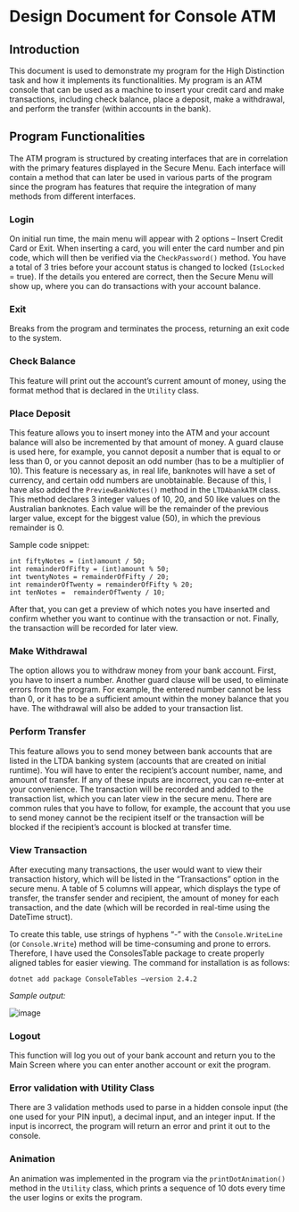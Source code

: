 # Design Document for Console ATM

## Introduction
This document is used to demonstrate my program for the High Distinction task and how it implements its functionalities. My program is an ATM console that can be used as a machine to insert your credit card and make transactions, including check balance, place a deposit, make a withdrawal, and perform the transfer (within accounts in the bank).

## Program Functionalities
The ATM program is structured by creating interfaces that are in correlation with the primary features displayed in the Secure Menu. Each interface will contain a method that can later be used in various parts of the program since the program has features that require the integration of many methods from different interfaces.

### Login
On initial run time, the main menu will appear with 2 options – Insert Credit Card or Exit. When inserting a card, you will enter the card number and pin code, which will then be verified via the ```CheckPassword()``` method. You have a total of 3 tries before your account status is changed to locked (```IsLocked``` = true). If the details you entered are correct, then the Secure Menu will show up, where you can do transactions with your account balance.

### Exit
Breaks from the program and terminates the process, returning an exit code to the system.

### Check Balance
This feature will print out the account’s current amount of money, using the format method that is declared in the ```Utility``` class.

### Place Deposit
This feature allows you to insert money into the ATM and your account balance will also be incremented by that amount of money. A guard clause is used here, for example, you cannot deposit a number that is equal to or less than 0, or you cannot deposit an odd number (has to be a multiplier of 10). This feature is necessary as, in real life, banknotes will have a set of currency, and certain odd numbers are unobtainable. Because of this, I have also added the ```PreviewBankNotes()``` method in the ```LTDAbankATM``` class. This method declares 3 integer values of 10, 20, and 50 like values on the Australian banknotes. Each value will be the remainder of the previous larger value, except for the biggest value (50), in which the previous remainder is 0.

Sample code snippet:

```
int fiftyNotes = (int)amount / 50;
int remainderOfFifty = (int)amount % 50;
int twentyNotes = remainderOfFifty / 20;
int remainderOfTwenty = remainderOfFifty % 20;
int tenNotes =  remainderOfTwenty / 10;
```

After that, you can get a preview of which notes you have inserted and confirm whether you want to continue with the transaction or not. Finally, the transaction will be recorded for later view.

### Make Withdrawal
The option allows you to withdraw money from your bank account. First, you have to insert a number. Another guard clause will be used, to eliminate errors from the program. For example, the entered number cannot be less than 0, or it has to be a sufficient amount within the money balance that you have. The withdrawal will also be added to your transaction list.

### Perform Transfer
This feature allows you to send money between bank accounts that are listed in the LTDA banking system (accounts that are created on initial runtime). You will have to enter the recipient’s account number, name, and amount of transfer. If any of these inputs are incorrect, you can re-enter at your convenience. The transaction will be recorded and added to the transaction list, which you can later view in the secure menu. There are common rules that you have to follow, for example, the account that you use to send money cannot be the recipient itself or the transaction will be blocked if the recipient’s account is blocked at transfer time.

### View Transaction
After executing many transactions, the user would want to view their transaction history, which will be listed in the “Transactions” option in the secure menu. A table of 5 columns will appear, which displays the type of transfer, the transfer sender and recipient, the amount of money for each transaction, and the date (which will be recorded in real-time using the DateTime struct).

To create this table, use strings of hyphens “-” with the ```Console.WriteLine``` (or ```Console.Write```) method will be time-consuming and prone to errors. Therefore, I have used the ConsolesTable package to create properly aligned tables for easier viewing. The command for installation is as follows:

```dotnet add package ConsoleTables –version 2.4.2```

*Sample output:*

![image](https://user-images.githubusercontent.com/94946568/184946511-2a2270e0-5f1c-4e3e-aa3b-49527fd8a179.png)

### Logout
This function will log you out of your bank account and return you to the Main Screen where you can enter another account or exit the program.

### Error validation with Utility Class
There are 3 validation methods used to parse in a hidden console input (the one used for your PIN input), a decimal input, and an integer input. If the input is incorrect, the program will return an error and print it out to the console.

### Animation
An animation was implemented in the program via the ```printDotAnimation()``` method in the ```Utility``` class, which prints a sequence of 10 dots every time the user logins or exits the program.
